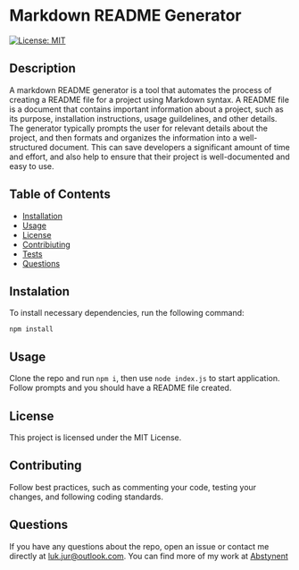 
  # Markdown README Generator
  [![License: MIT](https://img.shields.io/badge/License-MIT-yellow.svg)](https://opensource.org/licenses/MIT)

  ## Description
  A markdown README generator is a tool that automates the process of creating a README file for a project using Markdown syntax. A README file is a document that 
  contains important information about a project, such as its purpose, installation instructions, usage guildelines, and other details.  The generator typically prompts the user for relevant details about the project, and then formats and organizes the information into a well-structured document. This can save developers a significant amount of time and effort, and also help to ensure that their project is well-documented and easy to use.

  ## Table of Contents
  * [Installation](#installation)
  * [Usage](#usage)
  * [License](#license)
  * [Contribiuting](#contributing)
  * [Tests](#tests)
  * [Questions](#questions)

  ## Instalation
  To install necessary dependencies, run the following command:
  ```
  npm install
  ```

  ## Usage
  Clone the repo and run `npm i`, then use `node index.js` to start application. Follow prompts and you should have a README file created.

  ## License
  This project is licensed under the MIT License.

  ## Contributing
  Follow best practices, such as commenting your code, testing your changes, and following coding standards.

  ## Questions
  If you have any questions about the repo, open an issue or contact me directly at luk.jur@outlook.com. You can find more of my work at [Abstynent](https://github.com/Abstynent)
  

